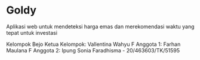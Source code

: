 # Goldy
Aplikasi web untuk mendeteksi harga emas dan merekomendasi waktu yang tepat untuk investasi

Kelompok Bejo
Ketua Kelompok: Vallentina Wahyu F
Anggota 1: Farhan Maulana F
Anggota 2: Ipung Sonia Faradhisma - 20/463603/TK/51595
